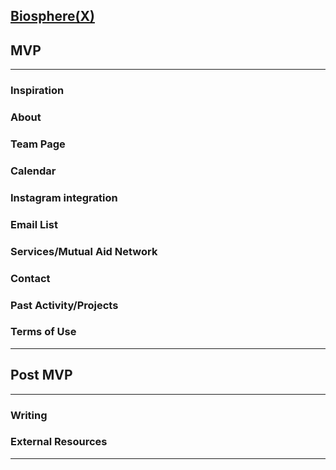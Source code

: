 ## [Biosphere(X)](https://www.biospherex.org/ "Biosphere(X)")

## MVP

---

### Inspiration

### About

### Team Page

### Calendar

### Instagram integration

### Email List

### Services/Mutual Aid Network

### Contact

### Past Activity/Projects

### Terms of Use

---

## Post MVP

---

### Writing

### External Resources

---
